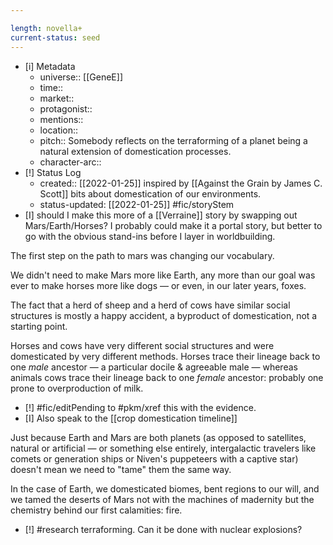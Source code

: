 ```yaml
---

length: novella+
current-status: seed
---
```


- [i] Metadata
	- universe:: [[GeneE]]
	- time::
	- market:: 
	- protagonist::
	- mentions::
	- location::
	- pitch:: Somebody reflects on the terraforming of a planet being a natural extension of domestication processes.
	- character-arc::
- [!] Status Log
	-  created:: [[2022-01-25]] inspired by [[Against the Grain by James C. Scott]] bits about domestication of our environments. 
	-  status-updated: [[2022-01-25]] #fic/storyStem 
- [I] should I make this more of a [[Verraine]] story by swapping out Mars/Earth/Horses? I probably could make it a portal story, but better to go with the obvious stand-ins before I layer in worldbuilding. 

The first step on the path to mars was changing our vocabulary.

We didn't need to make Mars more like Earth, any more than our goal was ever to make horses more like dogs — or even, in our later years, foxes. 

The fact that a herd of sheep and a herd of cows have similar social structures is mostly a happy accident, a byproduct of domestication, not a starting point. 

Horses and cows have very different social structures and were domesticated by very different methods. Horses trace their lineage back to one _male_ ancestor — a particular docile & agreeable male — whereas animals cows trace their lineage back to one _female_ ancestor: probably one prone to overproduction of milk. 

- [!] #fic/editPending to #pkm/xref this with the evidence. 
- [I] Also speak to the [[crop domestication timeline]]

Just because Earth and Mars are both planets (as opposed to satellites, natural or artificial — or something else entirely, intergalactic travelers like comets or generation ships or Niven's puppeteers with a captive star) doesn't mean we need to "tame" them the same way.

In the case of Earth, we domesticated biomes, bent regions to our will, and we tamed the deserts of Mars not with the machines of madernity but the chemistry behind our first calamities: fire. 

- [!] #research terraforming. Can it be done with nuclear explosions? 

